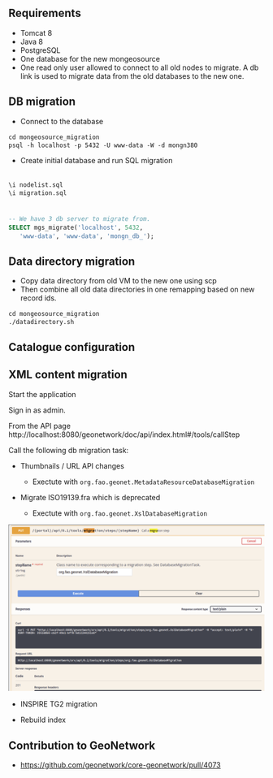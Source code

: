 
## Requirements

* Tomcat 8
* Java 8
* PostgreSQL
 * One database for the new mongeosource
 * One read only user allowed to connect to all old nodes to migrate. A db link is used to migrate data from the old databases to the new one.  
 
 

## DB migration

* Connect to the database
```shell script
cd mongeosource_migration
psql -h localhost -p 5432 -U www-data -W -d mongn380
```

* Create initial database and run SQL migration

```sql

\i nodelist.sql
\i migration.sql


-- We have 3 db server to migrate from.
SELECT mgs_migrate('localhost', 5432,
   'www-data', 'www-data', 'mongn_db_');


```

## Data directory migration

* Copy data directory from old VM to the new one using scp
* Then combine all old data directories in one remapping based on new record ids.

```shell script
cd mongeosource_migration
./datadirectory.sh
```


## Catalogue configuration



## XML content migration

Start the application

Sign in as admin.

From the API page http://localhost:8080/geonetwork/doc/api/index.html#/tools/callStep

Call the following db migration task:
* Thumbnails / URL API changes
  * Exectute with
   `org.fao.geonet.MetadataResourceDatabaseMigration`
    
* Migrate ISO19139.fra which is deprecated
  * Exectute with
   `org.fao.geonet.XslDatabaseMigration`
  
![](image/migration-iso19139-fra.png)


* INSPIRE TG2 migration


* Rebuild index


## Contribution to GeoNetwork

* https://github.com/geonetwork/core-geonetwork/pull/4073
